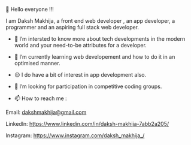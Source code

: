 👋 Hello everyone !!!

I am Daksh Makhija, a front end web developer , an app developer, a programmer and an aspiring full stack web developer.

- 👀 I’m intersted to know more about tech developments in the modern world and your need-to-be attributes for a developer.

- 🌱 I’m currently learning web developement and how to do it in an optimised manner.

- 😉 I do have a bit of interest in app development also.
 
- 💞️ I’m looking for participation in competitive coding groups.

- 📫 How to reach me : 

Email: dakshmakhija@gmail.com

Linkedln: https://www.linkedin.com/in/daksh-makhija-7abb2a205/

Instagram: https://www.instagram.com/daksh_makhija_/

<!---
Daksh2356/Daksh2356 is a ✨ special ✨ repository because its `README.md` (this file) appears on your GitHub profile.
You can click the Preview link to take a look at your changes.
--->
